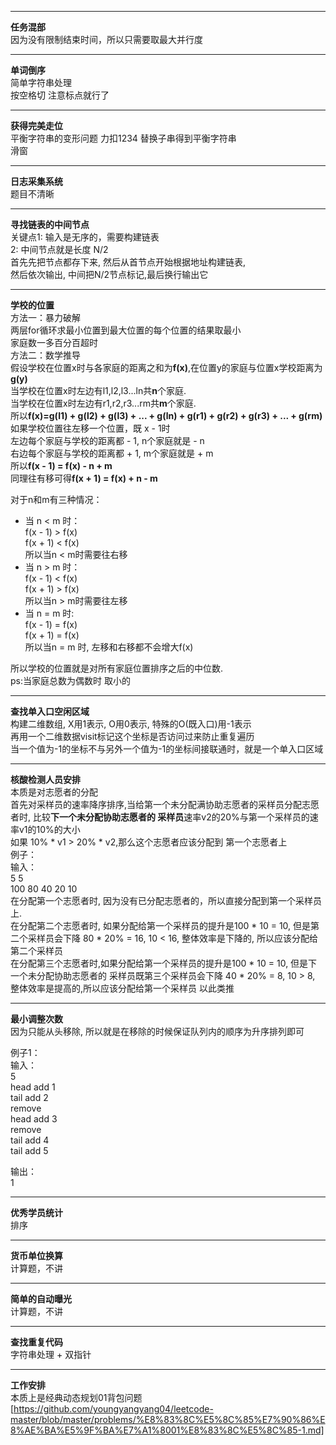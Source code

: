 ************
**任务混部**  
因为没有限制结束时间，所以只需要取最大并行度

************
**单词倒序**  
简单字符串处理  
按空格切 
注意标点就行了

**********
**获得完美走位**    
平衡字符串的变形问题 力扣1234 替换子串得到平衡字符串  
滑窗

***********
**日志采集系统**  
题目不清晰
***********
**寻找链表的中间节点**  
关键点1: 输入是无序的，需要构建链表    
     2: 中间节点就是长度 N/2  
首先先把节点都存下来, 然后从首节点开始根据地址构建链表,  
然后依次输出, 中间把N/2节点标记,最后换行输出它

**********
**学校的位置**  
方法一：暴力破解   
两层for循环求最小位置到最大位置的每个位置的结果取最小  
家庭数一多百分百超时  
方法二：数学推导  
假设学校在位置x时与各家庭的距离之和为**f(x)**,在位置y的家庭与位置x学校距离为**g(y)**  
当学校在位置x时左边有l1,l2,l3...ln共**n**个家庭.  
当学校在位置x时左边有r1,r2,r3...rm共**m**个家庭.  
所以**f(x)=g(l1) + g(l2) + g(l3) + ... + g(ln) + g(r1) + g(r2) + g(r3) + ... + g(rm)**   
如果学校位置往左移一个位置，既 x - 1时  
左边每个家庭与学校的距离都 - 1, n个家庭就是 - n  
右边每个家庭与学校的距离都 + 1, m个家庭就是 + m  
所以**f(x - 1) = f(x) - n + m**  
同理往有移可得**f(x + 1) = f(x) + n - m**

对于n和m有三种情况：  
* 当 n < m 时：  
f(x - 1) > f(x)   
f(x + 1) < f(x)  
所以当n < m时需要往右移
* 当 n > m 时：  
f(x - 1) < f(x)   
f(x + 1) > f(x)  
所以当n > m时需要往左移
* 当 n = m 时:  
f(x - 1) = f(x)   
f(x + 1) = f(x)  
所以当n = m 时, 左移和右移都不会增大f(x)

所以学校的位置就是对所有家庭位置排序之后的中位数.  
ps:当家庭总数为偶数时 取小的

***********************
**查找单入口空闲区域**  
构建二维数组, X用1表示, O用0表示, 特殊的O(既入口)用-1表示  
再用一个二维数据visit标记这个坐标是否访问过来防止重复遍历  
当一个值为-1的坐标不与另外一个值为-1的坐标间接联通时，就是一个单入口区域  

     

********************
**核酸检测人员安排**  
本质是对志愿者的分配  
首先对采样员的速率降序排序,当给第一个未分配满协助志愿者的采样员分配志愿者时, 比较**下一个未分配协助志愿者的
采样员**速率v2的20%与第一个采样员的速率v1的10%的大小  
如果 10% * v1 > 20% * v2,那么这个志愿者应该分配到 第一个志愿者上  
例子：  
输入：  
5 5  
100 80 40 20 10  
在分配第一个志愿者时, 因为没有已分配志愿者的，所以直接分配到第一个采样员上.  
在分配第二个志愿者时, 如果分配给第一个采样员的提升是100 * 10 = 10, 但是第二个采样员会下降
80 * 20% = 16,  10 < 16, 整体效率是下降的, 所以应该分配给第二个采样员   
在分配第三个志愿者时,如果分配给第一个采样员的提升是100 * 10 = 10, 但是下一个未分配协助志愿者的
采样员既第三个采样员会下降 40 * 20% = 8, 10 > 8, 整体效率是提高的,所以应该分配给第一个采样员
以此类推

***********************************
**最小调整次数**  
因为只能从头移除, 所以就是在移除的时候保证队列内的顺序为升序排列即可  

例子1：  
输入：  
5  
head add 1  
tail add 2  
remove   
head add 3  
remove  
tail add 4  
tail add 5  

输出：  
1


**************************************
**优秀学员统计**  
排序


***********************************
**货币单位换算**  
计算题，不讲

*********************************
**简单的自动曝光**  
计算题，不讲


***************************
**查找重复代码**  
字符串处理 + 双指针


**************************
**工作安排**  
本质上是经典动态规划01背包问题[https://github.com/youngyangyang04/leetcode-master/blob/master/problems/%E8%83%8C%E5%8C%85%E7%90%86%E8%AE%BA%E5%9F%BA%E7%A1%8001%E8%83%8C%E5%8C%85-1.md]


